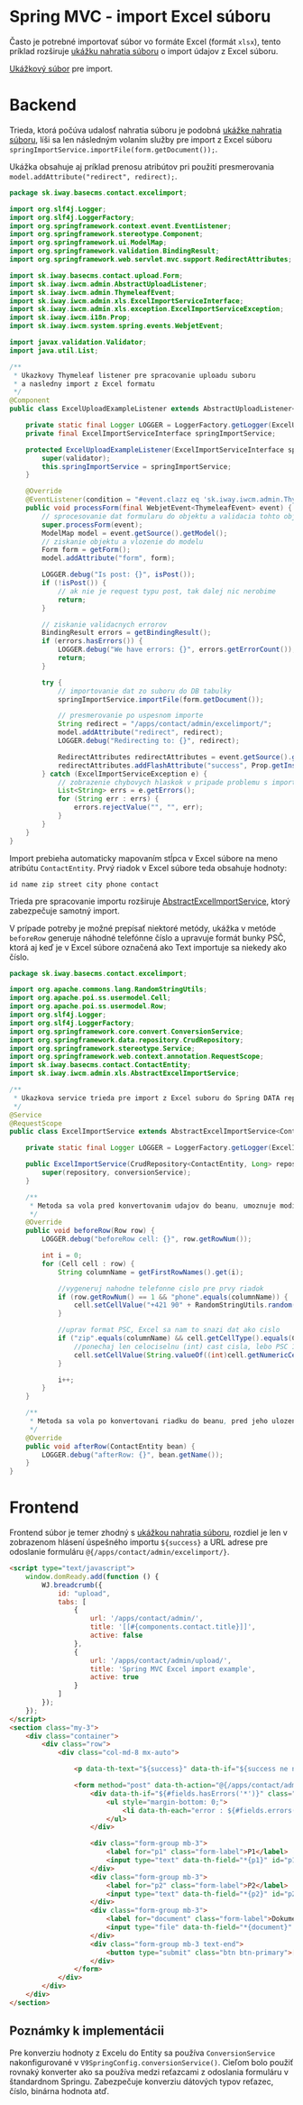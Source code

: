 # Spring MVC - import Excel súboru

Často je potrebné importovať súbor vo formáte Excel (formát ```xlsx```), tento príklad rozširuje [ukážku nahratia súboru](admin-with-upload.md) o import údajov z Excel súboru.

[Ukážkový súbor](contact.xlsx) pre import.

# Backend

Trieda, ktorá počúva udalosť nahratia súboru je podobná [ukážke nahratia súboru](admin-with-upload.md), líši sa len následným volaním služby pre import z Excel súboru ```springImportService.importFile(form.getDocument());```.

Ukážka obsahuje aj príklad prenosu atribútov pri použití presmerovania ```model.addAttribute("redirect", redirect);```.

```java
package sk.iway.basecms.contact.excelimport;

import org.slf4j.Logger;
import org.slf4j.LoggerFactory;
import org.springframework.context.event.EventListener;
import org.springframework.stereotype.Component;
import org.springframework.ui.ModelMap;
import org.springframework.validation.BindingResult;
import org.springframework.web.servlet.mvc.support.RedirectAttributes;

import sk.iway.basecms.contact.upload.Form;
import sk.iway.iwcm.admin.AbstractUploadListener;
import sk.iway.iwcm.admin.ThymeleafEvent;
import sk.iway.iwcm.admin.xls.ExcelImportServiceInterface;
import sk.iway.iwcm.admin.xls.exception.ExcelImportServiceException;
import sk.iway.iwcm.i18n.Prop;
import sk.iway.iwcm.system.spring.events.WebjetEvent;

import javax.validation.Validator;
import java.util.List;

/**
 * Ukazkovy Thymeleaf listener pre spracovanie uploadu suboru
 * a nasledny import z Excel formatu
 */
@Component
public class ExcelUploadExampleListener extends AbstractUploadListener<Form> {

    private static final Logger LOGGER = LoggerFactory.getLogger(ExcelUploadExampleListener.class);
    private final ExcelImportServiceInterface springImportService;

    protected ExcelUploadExampleListener(ExcelImportServiceInterface springImportService, Validator validator) {
        super(validator);
        this.springImportService = springImportService;
    }

    @Override
    @EventListener(condition = "#event.clazz eq 'sk.iway.iwcm.admin.ThymeleafEvent' && event.source.page=='contact' && event.source.subpage=='excelimport'")
    public void processForm(final WebjetEvent<ThymeleafEvent> event) {
        // sprocesovanie dat formularu do objektu a validacia tohto objektu
        super.processForm(event);
        ModelMap model = event.getSource().getModel();
        // ziskanie objektu a vlozenie do modelu
        Form form = getForm();
        model.addAttribute("form", form);

        LOGGER.debug("Is post: {}", isPost());
        if (!isPost()) {
            // ak nie je request typu post, tak dalej nic nerobime
            return;
        }

        // ziskanie validacnych errorov
        BindingResult errors = getBindingResult();
        if (errors.hasErrors()) {
            LOGGER.debug("We have errors: {}", errors.getErrorCount());
            return;
        }

        try {
            // importovanie dat zo suboru do DB tabulky
            springImportService.importFile(form.getDocument());

            // presmerovanie po uspesnom importe
            String redirect = "/apps/contact/admin/excelimport/";
            model.addAttribute("redirect", redirect);
            LOGGER.debug("Redirecting to: {}", redirect);

            RedirectAttributes redirectAttributes = event.getSource().getRedirectAttributes();
            redirectAttributes.addFlashAttribute("success", Prop.getInstance().getText("form.flash.success"));
        } catch (ExcelImportServiceException e) {
            // zobrazenie chybovych hlaskok v pripade problemu s importom
            List<String> errs = e.getErrors();
            for (String err : errs) {
                errors.rejectValue("", "", err);
            }
        }
    }
}
```

Import prebieha automaticky mapovaním stĺpca v Excel súbore na meno atribútu ```ContactEntity```. Prvý riadok v Excel súbore teda obsahuje hodnoty:

```id name zip street city phone contact```

Trieda pre spracovanie importu rozširuje [AbstractExcelImportService](../../../javadoc/sk/iway/iwcm/admin/xls/AbstractExcelImportService.html), ktorý zabezpečuje samotný import.

V prípade potreby je možné prepísať niektoré metódy, ukážka v metóde ```beforeRow``` generuje náhodné telefónne číslo a upravuje formát bunky PSČ, ktorá aj keď je v Excel súbore označená ako Text importuje sa niekedy ako číslo.

```java
package sk.iway.basecms.contact.excelimport;

import org.apache.commons.lang.RandomStringUtils;
import org.apache.poi.ss.usermodel.Cell;
import org.apache.poi.ss.usermodel.Row;
import org.slf4j.Logger;
import org.slf4j.LoggerFactory;
import org.springframework.core.convert.ConversionService;
import org.springframework.data.repository.CrudRepository;
import org.springframework.stereotype.Service;
import org.springframework.web.context.annotation.RequestScope;
import sk.iway.basecms.contact.ContactEntity;
import sk.iway.iwcm.admin.xls.AbstractExcelImportService;

/**
 * Ukazkova service trieda pre import z Excel suboru do Spring DATA repozitara
 */
@Service
@RequestScope
public class ExcelImportService extends AbstractExcelImportService<ContactEntity> {

    private static final Logger LOGGER = LoggerFactory.getLogger(ExcelImportService.class);

    public ExcelImportService(CrudRepository<ContactEntity, Long> repository, ConversionService conversionService) {
        super(repository, conversionService);
    }

    /**
     * Metoda sa vola pred konvertovanim udajov do beanu, umoznuje modifikovat data
     */
    @Override
    public void beforeRow(Row row) {
        LOGGER.debug("beforeRow cell: {}", row.getRowNum());

        int i = 0;
        for (Cell cell : row) {
            String columnName = getFirstRowNames().get(i);

            //vygeneruj nahodne telefonne cislo pre prvy riadok
            if (row.getRowNum() == 1 && "phone".equals(columnName)) {
                cell.setCellValue("+421 90" + RandomStringUtils.random(1, false, true) + " " + RandomStringUtils.random(3, false, true) + " " + RandomStringUtils.random(3, false, true));
            }

            //uprav format PSC, Excel sa nam to snazi dat ako cislo
            if ("zip".equals(columnName) && cell.getCellType().equals(CellType.NUMERIC)) {
                //ponechaj len celociselnu (int) cast cisla, lebo PSC 123456 importuje ako 123456.0
                cell.setCellValue(String.valueOf((int)cell.getNumericCellValue()));
            }

            i++;
        }
    }

    /**
     * Metoda sa vola po konvertovani riadku do beanu, pred jeho ulozenim do databazy
     */
    @Override
    public void afterRow(ContactEntity bean) {
        LOGGER.debug("afterRow: {}", bean.getName());
    }
}
```

# Frontend

Frontend súbor je temer zhodný s [ukážkou nahratia súboru](admin-with-upload.md), rozdiel je len v zobrazenom hlásení úspešného importu ```${success}``` a URL adrese pre odoslanie formuláru ```@{/apps/contact/admin/excelimport/}```.

```html
<script type="text/javascript">
    window.domReady.add(function () {
        WJ.breadcrumb({
            id: "upload",
            tabs: [
                {
                    url: '/apps/contact/admin/',
                    title: '[[#{components.contact.title}]]',
                    active: false
                },
                {
                    url: '/apps/contact/admin/upload/',
                    title: 'Spring MVC Excel import example',
                    active: true
                }
            ]
        });
    });
</script>
<section class="my-3">
    <div class="container">
        <div class="row">
            <div class="col-md-8 mx-auto">

                <p data-th-text="${success}" data-th-if="${success ne null}" class="alert alert-success"></p>

                <form method="post" data-th-action="@{/apps/contact/admin/excelimport/}" data-th-object="${form}" enctype="multipart/form-data">
                    <div data-th-if="${#fields.hasErrors('*')}" class="alert alert-danger">
                        <ul style="margin-bottom: 0;">
                            <li data-th-each="error : ${#fields.errors('*')}" data-th-text="${error}">error</li>
                        </ul>
                    </div>

                    <div class="form-group mb-3">
                        <label for="p1" class="form-label">P1</label>
                        <input type="text" data-th-field="*{p1}" id="p1" class="form-control">
                    </div>
                    <div class="form-group mb-3">
                        <label for="p2" class="form-label">P2</label>
                        <input type="text" data-th-field="*{p2}" id="p2" class="form-control">
                    </div>
                    <div class="form-group mb-3">
                        <label for="document" class="form-label">Dokument</label>
                        <input type="file" data-th-field="*{document}" id="document" class="form-control">
                    </div>
                    <div class="form-group mb-3 text-end">
                        <button type="submit" class="btn btn-primary">[[#{button.submit}]]</button>
                    </div>
                </form>
            </div>
        </div>
    </div>
</section>
```

## Poznámky k implementácii

Pre konverziu hodnoty z Excelu do Entity sa používa ```ConversionService``` nakonfigurované v ```V9SpringConfig.conversionService()```. Cieľom bolo použiť rovnaký konverter ako sa používa medzi reťazcami z odoslania formuláru v štandardnom Springu. Zabezpečuje konverziu dátových typov reťazec, číslo, binárna hodnota atď.